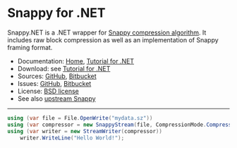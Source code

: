 # Snappy for .NET #

Snappy.NET is a .NET wrapper for [Snappy compression algorithm](https://google.github.io/snappy/).
It includes raw block compression as well as an implementation of Snappy framing format.

* Documentation: [Home](https://snappy.machinezoo.com/), [Tutorial for .NET](https://snappy.machinezoo.com/#net)
* Download: see [Tutorial for .NET](https://snappy.machinezoo.com/#net)
* Sources: [GitHub](https://github.com/robertvazan/snappy.net), [Bitbucket](https://bitbucket.org/robertvazan/snappy.net)
* Issues: [GitHub](https://github.com/robertvazan/snappy.net/issues), [Bitbucket](https://bitbucket.org/robertvazan/snappy.net/issues)
* License: [BSD license](LICENSE)
* See also [upstream Snappy](https://google.github.io/snappy/)

***

```csharp
using (var file = File.OpenWrite("mydata.sz"))
using (var compressor = new SnappyStream(file, CompressionMode.Compress))
using (var writer = new StreamWriter(compressor))
    writer.WriteLine("Hello World!");
```

